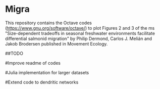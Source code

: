# Migra

This repository contains the Octave codes (https://www.gnu.org/software/octave/) to plot Figures 2 and 3 of the ms "Size-dependent tradeoffs in seasonal freshwater environments facilitate differential salmonid migration" by Philip Dermond, Carlos J. Melián and Jakob Brodersen published in Movement Ecology. 


##TODO
 
#Improve readme of codes 

#Julia implementation for larger datasets

#Extend code to dendritic networks
